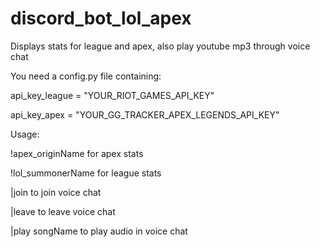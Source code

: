 # discord_bot_lol_apex
Displays stats for league and apex, also play youtube mp3 through voice chat

You need a config.py file containing:

  api_key_league = "YOUR_RIOT_GAMES_API_KEY"
  
  api_key_apex = "YOUR_GG_TRACKER_APEX_LEGENDS_API_KEY"
  
Usage:

  !apex_originName for apex stats
  
  !lol_summonerName for league stats
  
  |join to join voice chat
  
  |leave to leave voice chat
  
  |play songName to play audio in voice chat
